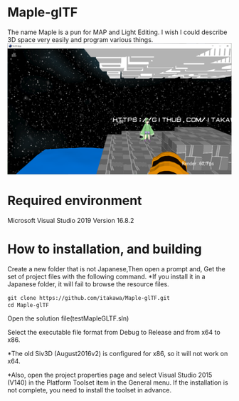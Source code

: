 # Maple-glTF
 The name Maple is a pun for MAP and Light Editing. I wish I could describe 3D space very easily and program various things.
![screenshot](https://github.com/itakawa/Maple-glTF/blob/main/ss.png?raw=true)

# Required environment
Microsoft Visual Studio 2019 Version 16.8.2

# How to installation, and building

Create a new folder that is not Japanese,Then open a prompt and, Get the set of project files with the following command.
*If you install it in a Japanese folder, it will fail to browse the resource files.

```
git clone https://github.com/itakawa/Maple-glTF.git
cd Maple-glTF
```

Open the solution file(testMapleGLTF.sln)

Select the executable file format from Debug to Release and from x64 to x86.

*The old Siv3D (August2016v2) is configured for x86, so it will not work on x64.

*Also, open the project properties page and select Visual Studio 2015 (V140) in the Platform Toolset item in the General menu.
If the installation is not complete, you need to install the toolset in advance.

